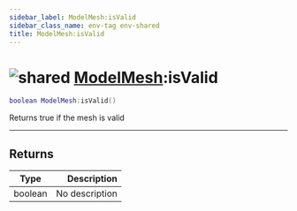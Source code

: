 ```yaml
---
sidebar_label: ModelMesh:isValid
sidebar_class_name: env-tag env-shared
title: ModelMesh:isValid
---
```


# <img src='/img/wiki/shared.png' alt='shared' classname='env-tag' /> [ModelMesh](../modelmesh/README.md):isValid

```lua
boolean ModelMesh:isValid()
```

Returns true if the mesh is valid<br/>

-----------------
## Returns

| Type   | Description |
| ------ | ----------: |
| boolean | No description |
